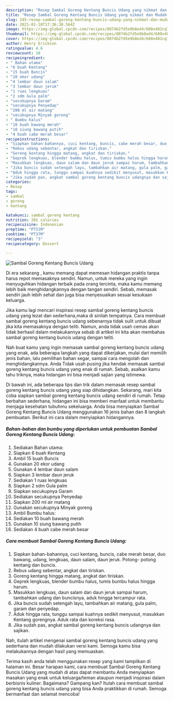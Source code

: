 ```yaml
---
description: "Resep Sambal Goreng Kentang Buncis Udang yang nikmat dan Mudah Dibuat"
title: "Resep Sambal Goreng Kentang Buncis Udang yang nikmat dan Mudah Dibuat"
slug: 245-resep-sambal-goreng-kentang-buncis-udang-yang-nikmat-dan-mudah-dibuat
date: 2021-01-10T17:36:30.564Z
image: https://img-global.cpcdn.com/recipes/0874b2fd5e9b8ed4/680x482cq70/sambal-goreng-kentang-buncis-udang-foto-resep-utama.jpg
thumbnail: https://img-global.cpcdn.com/recipes/0874b2fd5e9b8ed4/680x482cq70/sambal-goreng-kentang-buncis-udang-foto-resep-utama.jpg
cover: https://img-global.cpcdn.com/recipes/0874b2fd5e9b8ed4/680x482cq70/sambal-goreng-kentang-buncis-udang-foto-resep-utama.jpg
author: Henry Erickson
ratingvalue: 4.6
reviewcount: 10
recipeingredient:
- " Bahan utama"
- "6 buah Kentang"
- "15 buah Buncis"
- "20 ekor udang"
- "4 lembar daun salam"
- "3 lembar daun jeruk"
- "1 ruas lengkuas"
- "2 sdm Gula palm"
- "secukupnya Garam"
- "secukupnya Penyedap"
- "200 ml air matang"
- "secukupnya Minyak goreng"
- " Bumbu halus"
- "10 buah bawang merah"
- "10 siung bawang putih"
- "4 buah cabe merah besar"
recipeinstructions:
- "Siapkan bahan-bahannya, cuci kentang, buncis, cabe merah besar, duo bawang, udang, lengkuas, daun salam, daun jeruk. Potong- potong kentang dan buncis."
- "Rebus udang sebentar, angkat dan tiriskan."
- "Goreng kentang hingga matang, angkat dan tiriskan."
- "Geprek lengkuas, blender bumbu halus, tumis bumbu halus hingga harum."
- "Masukkan lengkuas, daun salam dan daun jeruk sampai harum, tambahkan udang dan buncisnya, aduk hingga tercampur rata."
- "Jika buncis sudah setengah layu, tambahkan air matang, gula palm, garam dan penyedap."
- "Aduk hingga rata, tunggu sampai kuahnya sedikit menyusut, masukkan Kentang gorengnya. Aduk rata dan koreksi rasa."
- "Jika sudah pas, angkat sambal goreng kentang buncis udangnya dan sajikan."
categories:
- Resep
tags:
- sambal
- goreng
- kentang

katakunci: sambal goreng kentang 
nutrition: 201 calories
recipecuisine: Indonesian
preptime: "PT21M"
cooktime: "PT37M"
recipeyield: "3"
recipecategory: Dessert

---
```



![Sambal Goreng Kentang Buncis Udang](https://img-global.cpcdn.com/recipes/0874b2fd5e9b8ed4/680x482cq70/sambal-goreng-kentang-buncis-udang-foto-resep-utama.jpg)

Di era  sekarang , kamu memang dapat memesan hidangan praktis tanpa harus repot memasaknya sendiri. Namun, untuk mereka yang ingin menyuguhkan hidangan terbaik pada orang tercinta, maka kamu memang lebih baik menghidangkannya dengan tangan sendiri. Sebab, memasak sendiri jauh lebih sehat dan juga bisa menyesuaikan sesuai kesukaan keluarga.

Jika kamu lagi mencari inspirasi resep sambal goreng kentang buncis udang yang lezat dan sederhana,maka di sinilah tempatnya. Cara membuat sambal goreng kentang buncis udang  sebenarnya tidak sulit untuk dibuat jika kita memasaknya dengan teliti. Namun, anda tidak usah cemas akan tidak berhasil dalam melakukannya 
sebab di artikel ini kita akan membahas sambal goreng kentang buncis udang dengan teliti.  



Nah buat kamu yang ingin memasak sambal goreng kentang buncis udang yang enak, ada beberapa langkah yang dapat dikerjakan, mulai dari memilih jenis bahan, lalu pemilihan bahan segar, sampai cara mengolah dan menghidangkannya. Anda Tidak usah pusing jika hendak memasak sambal goreng kentang buncis udang yang enak di rumah. Sebab, asalkan kamu  tahu triknya, maka hidangan ini bisa menjadi sajian yang istimewa.

Di bawah ini, ada beberapa tips dan trik dalam memasak resep sambal goreng kentang buncis udang yang siap dihidangkan. Sekarang, mari kita coba siapkan sambal goreng kentang buncis udang sendiri di rumah. Tetap berbahan sederhana, hidangan ini bisa memberi manfaat untuk membantu menjaga kesehatan tubuhmu sekeluarga. Anda bisa menyiapkan Sambal Goreng Kentang Buncis Udang menggunakan 16 jenis bahan dan 8 langkah pembuatan. Berikut ini cara dalam menyiapkan hidangannya.

<!--inarticleads1-->

##### Bahan-bahan dan bumbu yang diperlukan untuk pembuatan Sambal Goreng Kentang Buncis Udang:

1. Sediakan  Bahan utama:
1. Siapkan 6 buah Kentang
1. Ambil 15 buah Buncis
1. Gunakan 20 ekor udang
1. Gunakan 4 lembar daun salam
1. Siapkan 3 lembar daun jeruk
1. Sediakan 1 ruas lengkuas
1. Siapkan 2 sdm Gula palm
1. Siapkan secukupnya Garam
1. Sediakan secukupnya Penyedap
1. Siapkan 200 ml air matang
1. Gunakan secukupnya Minyak goreng
1. Ambil  Bumbu halus:
1. Sediakan 10 buah bawang merah
1. Gunakan 10 siung bawang putih
1. Sediakan 4 buah cabe merah besar




<!--inarticleads2-->

##### Cara membuat Sambal Goreng Kentang Buncis Udang:

1. Siapkan bahan-bahannya, cuci kentang, buncis, cabe merah besar, duo bawang, udang, lengkuas, daun salam, daun jeruk. Potong- potong kentang dan buncis.
1. Rebus udang sebentar, angkat dan tiriskan.
1. Goreng kentang hingga matang, angkat dan tiriskan.
1. Geprek lengkuas, blender bumbu halus, tumis bumbu halus hingga harum.
1. Masukkan lengkuas, daun salam dan daun jeruk sampai harum, tambahkan udang dan buncisnya, aduk hingga tercampur rata.
1. Jika buncis sudah setengah layu, tambahkan air matang, gula palm, garam dan penyedap.
1. Aduk hingga rata, tunggu sampai kuahnya sedikit menyusut, masukkan Kentang gorengnya. Aduk rata dan koreksi rasa.
1. Jika sudah pas, angkat sambal goreng kentang buncis udangnya dan sajikan.




Nah, itulah artikel mengenai  sambal goreng kentang buncis udang  yang sederhana dan mudah dilakukan versi kami. Semoga kamu bisa melakukannya dengan hasil yang memuaskan. 

Terima kasih anda telah menggunakan resep yang kami tampilkan di halaman ini. Besar harapan kami, cara membuat  Sambal Goreng Kentang Buncis Udang yang mudah di atas dapat membantu Anda menyiapkan masakan yang enak untuk keluarga/teman ataupun menjadi inspirasi dalam berbisnis kuliner. Bagaimana? Gampang kan? Itulah cara membuat sambal goreng kentang buncis udang yang bisa Anda praktikkan di rumah. Semoga bermanfaat dan selamat mencoba!

